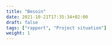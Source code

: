 ```yaml
---
title: "Besoin"
date: 2021-10-21T17:35:34+02:00
draft: false
tags: ["rapport", "Project situation"]
weight: 1
---
```


